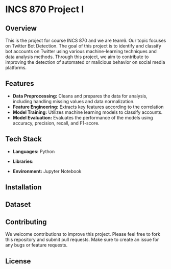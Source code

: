 # INCS 870 Project I 
## Overview
This is the project for course INCS 870 and we are team6. Our topic focuses on Twitter Bot Detection. The goal of this project is to identify and classify bot accounts on Twitter using various machine-learning techniques and data analysis methods. Through this project, we aim to contribute to improving the detection of automated or malicious behavior on social media platforms.

## Features
- **Data Preprocessing:** Cleans and prepares the data for analysis, including handling missing values and data normalization.
- **Feature Engineering:** Extracts key features according to the correlation
- **Model Training:** Utilizes machine learning models to classify accounts.
- **Model Evaluation:** Evaluates the performance of the models using accuracy, precision, recall, and F1-score.
## Tech Stack
- **Languages:** Python
- **Libraries:**
 
- **Environment:** Jupyter Notebook

## Installation

## Dataset


## Contributing
We welcome contributions to improve this project. Please feel free to fork this repository and submit pull requests. Make sure to create an issue for any bugs or feature requests.

## License
